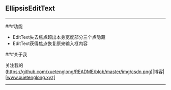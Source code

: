 ## EllipsisEditText
----


###功能


- EditText失去焦点超出本身宽度部分三个点隐藏
- EditText获得焦点恢复原来输入框内容




###关于我


关注我的(https://github.com/xuetenglong/README/blob/master/img/csdn.png)|博客|[www.xuetenglong.xyz]




*******************
[csdn]:http://www.xuetenglong.xyz
